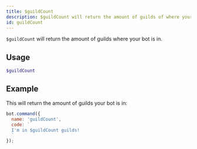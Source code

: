 ```yaml
---
title: $guildCount 
description: $guildCount will return the amount of guilds of where your bot is in.
id: guildCount
---
```


`$guildCount` will return the amount of guilds where your bot is in.

## Usage

```php
$guildCount
```

## Example

This will return the amount of guilds your bot is in:

```javascript
bot.command({
  name: 'guildCount',
  code: `
  I'm in $guildCount guilds!
  `
});
```
